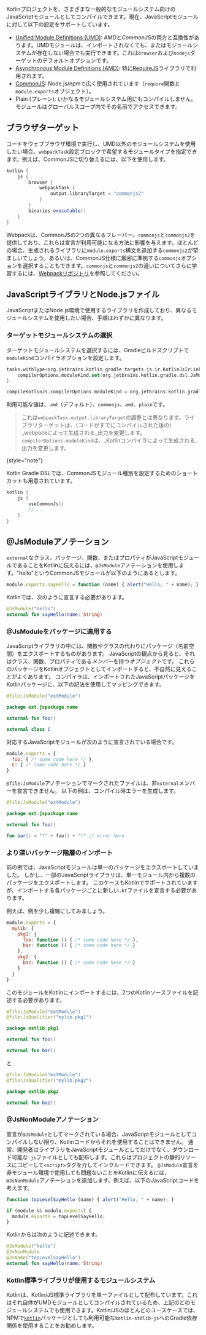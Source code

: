 [//]: # (title: JavaScriptモジュール)

Kotlinプロジェクトを、さまざまな一般的なモジュールシステム向けのJavaScriptモジュールとしてコンパイルできます。現在、JavaScriptモジュールに対して以下の設定をサポートしています。

- [Unified Module Definitions (UMD)](https://github.com/umdjs/umd): *AMD*と*CommonJS*の両方と互換性があります。UMDモジュールは、インポートされなくても、またはモジュールシステムが存在しない場合でも実行できます。これは`browser`および`nodejs`ターゲットのデフォルトオプションです。
- [Asynchronous Module Definitions (AMD)](https://github.com/amdjs/amdjs-api/wiki/AMD): 特に[RequireJS](https://requirejs.org/)ライブラリで利用されます。
- [CommonJS](http://wiki.commonjs.org/wiki/Modules/1.1): Node.js/npmで広く使用されています（`require`関数と`module.exports`オブジェクト）。
- Plain (プレーン): いかなるモジュールシステム用にもコンパイルしません。モジュールはグローバルスコープ内でその名前でアクセスできます。

## ブラウザターゲット

コードをウェブブラウザ環境で実行し、UMD以外のモジュールシステムを使用したい場合、`webpackTask`設定ブロックで希望するモジュールタイプを指定できます。例えば、CommonJSに切り替えるには、以下を使用します。

```groovy
kotlin {
    js {
        browser {
            webpackTask {
                output.libraryTarget = "commonjs2"
            }
        }
        binaries.executable()
    }
}

```

Webpackは、CommonJSの2つの異なるフレーバー、`commonjs`と`commonjs2`を提供しており、これらは宣言が利用可能になる方法に影響を与えます。ほとんどの場合、生成されるライブラリに`module.exports`構文を追加する`commonjs2`が望ましいでしょう。あるいは、CommonJS仕様に厳密に準拠する`commonjs`オプションを選択することもできます。`commonjs`と`commonjs2`の違いについてさらに学習するには、[Webpackリポジトリ](https://github.com/webpack/webpack/issues/1114)を参照してください。

## JavaScriptライブラリとNode.jsファイル

JavaScriptまたはNode.js環境で使用するライブラリを作成しており、異なるモジュールシステムを使用したい場合、手順はわずかに異なります。

### ターゲットモジュールシステムの選択

ターゲットモジュールシステムを選択するには、Gradleビルドスクリプトで`moduleKind`コンパイラオプションを設定します。

<tabs group="build-script">
<tab title="Kotlin" group-key="kotlin">

```kotlin
tasks.withType<org.jetbrains.kotlin.gradle.targets.js.ir.KotlinJsIrLink> {
    compilerOptions.moduleKind.set(org.jetbrains.kotlin.gradle.dsl.JsModuleKind.MODULE_COMMONJS)
}
```

</tab>
<tab title="Groovy" group-key="groovy">

```groovy
compileKotlinJs.compilerOptions.moduleKind = org.jetbrains.kotlin.gradle.dsl.JsModuleKind.MODULE_COMMONJS
```

</tab>
</tabs>

利用可能な値は、`umd`（デフォルト）、`commonjs`、`amd`、`plain`です。

> これは`webpackTask.output.libraryTarget`の調整とは異なります。ライブラリターゲットは、（コードがすでにコンパイルされた後の）_webpackによって生成される_出力を変更します。`compilerOptions.moduleKind`は、_Kotlinコンパイラによって生成される_出力を変更します。
>
{style="note"}

Kotlin Gradle DSLでは、CommonJSモジュール種別を設定するためのショートカットも用意されています。

```kotlin
kotlin {
    js {
        useCommonJs()
        // ...
    }
}
```

## @JsModuleアノテーション

`external`なクラス、パッケージ、関数、またはプロパティがJavaScriptモジュールであることをKotlinに伝えるには、`@JsModule`アノテーションを使用します。"hello"というCommonJSモジュールが以下のようにあるとします。

```javascript
module.exports.sayHello = function (name) { alert("Hello, " + name); }
```

Kotlinでは、次のように宣言する必要があります。

```kotlin
@JsModule("hello")
external fun sayHello(name: String)
```

### @JsModuleをパッケージに適用する

JavaScriptライブラリの中には、関数やクラスの代わりにパッケージ（名前空間）をエクスポートするものがあります。
JavaScriptの観点から見ると、それはクラス、関数、プロパティである*メンバー*を持つ*オブジェクト*です。
これらのパッケージをKotlinオブジェクトとしてインポートすると、不自然に見えることがよくあります。
コンパイラは、インポートされたJavaScriptパッケージをKotlinパッケージに、以下の記法を使用してマッピングできます。

```kotlin
@file:JsModule("extModule")

package ext.jspackage.name

external fun foo()

external class C
```

対応するJavaScriptモジュールが次のように宣言されている場合です。

```javascript
module.exports = {
  foo: { /* some code here */ },
  C: { /* some code here */ }
}
```

`@file:JsModule`アノテーションでマークされたファイルは、非`external`メンバーを宣言できません。
以下の例は、コンパイル時エラーを生成します。

```kotlin
@file:JsModule("extModule")

package ext.jspackage.name

external fun foo()

fun bar() = "!" + foo() + "!" // error here
```

### より深いパッケージ階層のインポート

前の例では、JavaScriptモジュールは単一のパッケージをエクスポートしていました。
しかし、一部のJavaScriptライブラリは、単一モジュール内から複数のパッケージをエクスポートします。
このケースもKotlinでサポートされていますが、インポートする各パッケージごとに新しい`.kt`ファイルを宣言する必要があります。

例えば、例を少し複雑にしてみましょう。

```javascript
module.exports = {
  mylib: {
    pkg1: {
      foo: function () { /* some code here */ },
      bar: function () { /* some code here */ }
    },
    pkg2: {
      baz: function () { /* some code here */ }
    }
  }
}
```

このモジュールをKotlinにインポートするには、2つのKotlinソースファイルを記述する必要があります。

```kotlin
@file:JsModule("extModule")
@file:JsQualifier("mylib.pkg1")

package extlib.pkg1

external fun foo()

external fun bar()
```

と

```kotlin
@file:JsModule("extModule")
@file:JsQualifier("mylib.pkg2")

package extlib.pkg2

external fun baz()
```

### @JsNonModuleアノテーション

宣言が`@JsModule`としてマークされている場合、JavaScriptモジュールとしてコンパイルしない限り、Kotlinコードからそれを使用することはできません。
通常、開発者はライブラリをJavaScriptモジュールとしてだけでなく、ダウンロード可能な`.js`ファイルとしても配布します。これらはプロジェクトの静的リソースにコピーして`<script>`タグを介してインクルードできます。
`@JsModule`宣言を非モジュール環境で使用しても問題ないことをKotlinに伝えるには、`@JsNonModule`アノテーションを追加します。例えば、以下のJavaScriptコードを考えます。

```javascript
function topLevelSayHello (name) { alert("Hello, " + name); }

if (module && module.exports) {
  module.exports = topLevelSayHello;
}
```

Kotlinからは次のように記述できます。

```kotlin
@JsModule("hello")
@JsNonModule
@JsName("topLevelSayHello")
external fun sayHello(name: String)
```

### Kotlin標準ライブラリが使用するモジュールシステム

Kotlinは、Kotlin/JS標準ライブラリを単一ファイルとして配布しています。これはそれ自体がUMDモジュールとしてコンパイルされているため、上記のどのモジュールシステムでも使用できます。Kotlin/JSのほとんどのユースケースでは、NPMで[`kotlin`](https://www.npmjs.com/package/kotlin)パッケージとしても利用可能な`kotlin-stdlib-js`へのGradle依存関係を使用することをお勧めします。